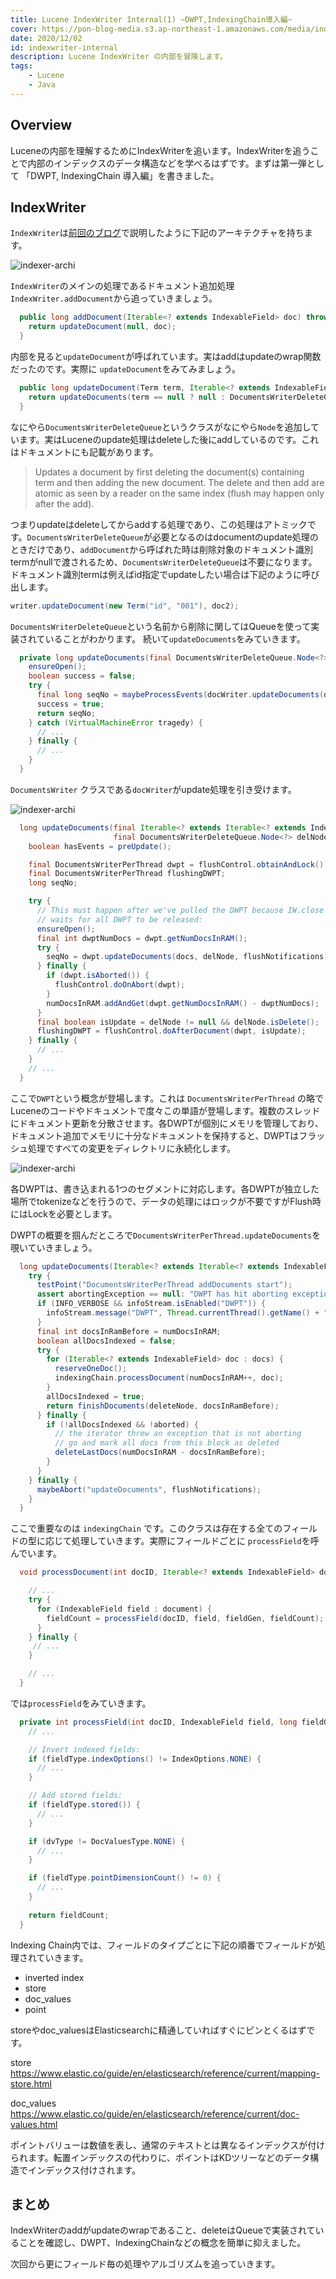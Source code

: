 ```yaml
---
title: Lucene IndexWriter Internal(1) ~DWPT,IndexingChain導入編~
cover: https://pon-blog-media.s3.ap-northeast-1.amazonaws.com/media/indexwriter1.jpg
date: 2020/12/02
id: indexwriter-internal
description: Lucene IndexWriter の内部を冒険します。
tags:
    - Lucene
    - Java
---
```


## Overview

Luceneの内部を理解するためにIndexWriterを追います。IndexWriterを追うことで内部のインデックスのデータ構造などを学べるはずです。まずは第一弾として 「DWPT, IndexingChain 導入編」を書きました。

## IndexWriter

```IndexWriter```は[前回のブログ](https://po3rin.com/blog/try-lucene)で説明したように下記のアーキテクチャを持ちます。

![indexer-archi](https://pon-blog-media.s3.ap-northeast-1.amazonaws.com/media/lucene-archi.png)

```IndexWriter```のメインの処理であるドキュメント追加処理```IndexWriter.addDocument```から追っていきましょう。

```java
  public long addDocument(Iterable<? extends IndexableField> doc) throws IOException {
    return updateDocument(null, doc);
  }
```

内部を見ると```updateDocument```が呼ばれています。実はaddはupdateのwrap関数だったのです。実際に ```updateDocument```をみてみましょう。

```java
  public long updateDocument(Term term, Iterable<? extends IndexableField> doc) throws IOException {
    return updateDocuments(term == null ? null : DocumentsWriterDeleteQueue.newNode(term), List.of(doc));
  }
```

なにやら```DocumentsWriterDeleteQueue```というクラスがなにやら```Node```を追加しています。実はLuceneのupdate処理はdeleteした後にaddしているのです。これはドキュメントにも記載があります。

> Updates a document by first deleting the document(s) containing term and then adding the new document. The delete and then add are atomic as seen by a reader on the same index (flush may happen only after the add).

つまりupdateはdeleteしてからaddする処理であり、この処理はアトミックです。```DocumentsWriterDeleteQueue```が必要となるのはdocumentのupdate処理のときだけであり、```addDocument```から呼ばれた時は削除対象のドキュメント識別termがnullで渡されるため、```DocumentsWriterDeleteQueue```は不要になります。ドキュメント識別termは例えばid指定でupdateしたい場合は下記のように呼び出します。

```java
writer.updateDocument(new Term("id", "001"), doc2);
```

```DocumentsWriterDeleteQueue```という名前から削除に関してはQueueを使って実装されていることがわかります。
続いて```updateDocuments```をみていきます。

```java
  private long updateDocuments(final DocumentsWriterDeleteQueue.Node<?> delNode, Iterable<? extends Iterable<? extends IndexableField>> docs) throws IOException {
    ensureOpen();
    boolean success = false;
    try {
      final long seqNo = maybeProcessEvents(docWriter.updateDocuments(docs, delNode));
      success = true;
      return seqNo;
    } catch (VirtualMachineError tragedy) {
      // ...
    } finally {
      // ...
    }
  }
```

```DocumentsWriter``` クラスである```docWriter```がupdate処理を引き受けます。

![indexer-archi](https://pon-blog-media.s3.ap-northeast-1.amazonaws.com/media/docwriter.png)

```java
  long updateDocuments(final Iterable<? extends Iterable<? extends IndexableField>> docs,
                       final DocumentsWriterDeleteQueue.Node<?> delNode) throws IOException {
    boolean hasEvents = preUpdate();

    final DocumentsWriterPerThread dwpt = flushControl.obtainAndLock();
    final DocumentsWriterPerThread flushingDWPT;
    long seqNo;

    try {
      // This must happen after we've pulled the DWPT because IW.close
      // waits for all DWPT to be released:
      ensureOpen();
      final int dwptNumDocs = dwpt.getNumDocsInRAM();
      try {
        seqNo = dwpt.updateDocuments(docs, delNode, flushNotifications);
      } finally {
        if (dwpt.isAborted()) {
          flushControl.doOnAbort(dwpt);
        }
        numDocsInRAM.addAndGet(dwpt.getNumDocsInRAM() - dwptNumDocs);
      }
      final boolean isUpdate = delNode != null && delNode.isDelete();
      flushingDWPT = flushControl.doAfterDocument(dwpt, isUpdate);
    } finally {
      // ...
    }
    // ...
  }
```

ここで```DWPT```という概念が登場します。これは ```DocumentsWriterPerThread``` の略でLuceneのコードやドキュメントで度々この単語が登場します。複数のスレッドにドキュメント更新を分散させます。各DWPTが個別にメモリを管理しており、ドキュメント追加でメモリに十分なドキュメントを保持すると、DWPTはフラッシュ処理ですべての変更をディレクトリに永続化します。

![indexer-archi](https://pon-blog-media.s3.ap-northeast-1.amazonaws.com/media/dwpt.png)

各DWPTは、書き込まれる1つのセグメントに対応します。各DWPTが独立した場所でtokenizeなどを行うので、データの処理にはロックが不要ですがFlush時にはLockを必要とします。

DWPTの概要を掴んだところで```DocumentsWriterPerThread.updateDocuments```を覗いていきましょう。

```java
  long updateDocuments(Iterable<? extends Iterable<? extends IndexableField>> docs, DocumentsWriterDeleteQueue.Node<?> deleteNode, DocumentsWriter.FlushNotifications flushNotifications) throws IOException {
    try {
      testPoint("DocumentsWriterPerThread addDocuments start");
      assert abortingException == null: "DWPT has hit aborting exception but is still indexing";
      if (INFO_VERBOSE && infoStream.isEnabled("DWPT")) {
        infoStream.message("DWPT", Thread.currentThread().getName() + " update delTerm=" + deleteNode + " docID=" + numDocsInRAM + " seg=" + segmentInfo.name);
      }
      final int docsInRamBefore = numDocsInRAM;
      boolean allDocsIndexed = false;
      try {
        for (Iterable<? extends IndexableField> doc : docs) {
          reserveOneDoc();
          indexingChain.processDocument(numDocsInRAM++, doc);
        }
        allDocsIndexed = true;
        return finishDocuments(deleteNode, docsInRamBefore);
      } finally {
        if (!allDocsIndexed && !aborted) {
          // the iterator threw an exception that is not aborting
          // go and mark all docs from this block as deleted
          deleteLastDocs(numDocsInRAM - docsInRamBefore);
        }
      }
    } finally {
      maybeAbort("updateDocuments", flushNotifications);
    }
  }
```
ここで重要なのは ```indexingChain``` です。このクラスは存在する全てのフィールドの型に応じて処理していきます。実際にフィールドごとに ```processField```を呼んでいます。

```java
  void processDocument(int docID, Iterable<? extends IndexableField> document) throws IOException {

    // ...
    try {
      for (IndexableField field : document) {
        fieldCount = processField(docID, field, fieldGen, fieldCount);
      }
    } finally {
     // ...
    }

    // ...
  }
```

では```processField```をみていきます。

```java
  private int processField(int docID, IndexableField field, long fieldGen, int fieldCount) throws IOException {
    // ...

    // Invert indexed fields:
    if (fieldType.indexOptions() != IndexOptions.NONE) {
      // ...
    }

    // Add stored fields:
    if (fieldType.stored()) {
      // ...
    }

    if (dvType != DocValuesType.NONE) {
      // ...
    }

    if (fieldType.pointDimensionCount() != 0) {
      // ...
    }
    
    return fieldCount;
  }

```

Indexing Chain内では、フィールドのタイプごとに下記の順番でフィールドが処理されていきます。

* inverted index
* store
* doc_values
* point

storeやdoc_valuesはElasticsearchに精通していればすぐにピンとくるはずです。

store
https://www.elastic.co/guide/en/elasticsearch/reference/current/mapping-store.html

doc_values
https://www.elastic.co/guide/en/elasticsearch/reference/current/doc-values.html

ポイントバリューは数値を表し、通常のテキストとは異なるインデックスが付けられます。転置インデックスの代わりに、ポイントはKDツリーなどのデータ構造でインデックス付けされます。

## まとめ

IndexWriterのaddがupdateのwrapであること、deleteはQueueで実装されていることを確認し、DWPT、IndexingChainなどの概念を簡単に抑えました。

次回から更にフィールド毎の処理やアルゴリズムを追っていきます。
